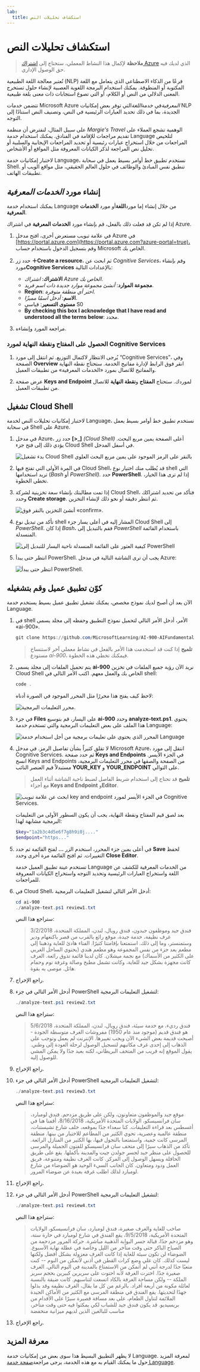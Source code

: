 ```yaml
---
lab:
  title: استكشاف تحليلات النص
---
```


# <a name="explore-text-analytics"></a>استكشاف تحليلات النص

> **ملاحظة** لإكمال هذا النشاط المعملي، ستحتاج إلى [اشتراك Azure](https://azure.microsoft.com/free?azure-portal=true) الذي لديك فيه حق الوصول الإداري.

تُعتبر معالجة اللغة الطبيعية (NLP) فرعًا من الذكاء الاصطناعي الذي يتعامل مع اللغة المكتوبة أو المنطوقة. يمكنك استخدام البرمجة اللغوية العصبية لإنشاء حلول تستخرج المعنى الدلالي من النص أو الكلام، أو التي تصوغ استجابات ذات معنى بلغة طبيعية.

تتضمن خدمات Microsoft Azure *المعرفية*في خدمة*اللغة*التي توفر بعض إمكانيات NLP الجديدة، بما في ذلك تحديد العبارات الرئيسية في النص، وتصنيف النص استنادًا إلى التوجه.

على سبيل المثال، لنفترض أن منظمة *Margie's Travel* الوهمية تشجع العملاء على تقديم مراجعات للإقامة في الفنادق. يمكنك استخدام خدمة Language لتلخيص المراجعات من خلال استخراج عبارات رئيسية أو تحديد المراجعات الإيجابية والسلبية أو تحليل نص المراجعة لذكر الكيانات المعروفة مثل المواقع أو الأشخاص.

لاختبار إمكانيات خدمة Language، نستخدم تطبيق خط أوامر بسيط يعمل في سحابة Shell. تنطبق نفس المبادئ والوظائف في حلول العالم الحقيقي، مثل مواقع الويب أو تطبيقات الهاتف.

## <a name="create-a-cognitive-services-resource"></a>إنشاء مورد *الخدمات المعرفية*

يمكنك استخدام خدمة Language من خلال إنشاء إما مورد**اللغة**أو مورد **الخدمات المعرفية**.

إذا لم تكن قد فعلت ذلك بالفعل، قم بإنشاء مورد **الخدمات المعرفية** في اشتراك Azure.

1. في علامة تبويب مستعرض أخرى، افتح مدخل Azure في [https://portal.azure.com](https://portal.azure.com?azure-portal=true)، وقم بتسجيل الدخول باستخدام حساب Microsoft الخاص بك.

1. حدد زر **&#65291;Create a resource**، ثم ابحث عن *Cognitive Services*، وقم بإنشاء مورد**Cognitive Services** بالإعدادات التالية:
    - **الاشتراك**: *اشتراك Azure الخاص بك*.
    - **مجموعة الموارد**: *أنشئ مجموعة موارد جديدة ذات اسم فريد*.
    - **Region**: *اختر أي منطقة متوفرة*.
    - **الاسم**: *أدخل اسمًا مميزًا*.
    - **مستوى التسعير**: قياسي S0
    - **By checking this box I acknowledge that I have read and understood all the terms below**: محدد.

1. مراجعة المورد وإنشاءه.

### <a name="get-the-key-and-endpoint-for-your-cognitive-services-resource"></a>الحصول على المفتاح ونقطة النهاية لمورد Cognitive Services

1. يُرجى الانتظار لاكتمال التوزيع. ثم انتقل إلى مورد “Cognitive Services”، وفي الصفحة **Overview** انقر فوق الرابط لإدارة مفاتيح الخدمة. ستحتاج نقطة النهاية والمفاتيح للاتصال بمورد «الخدمات المعرفية» من تطبيقات العميل.

1. عرض صفحة **Keys and Endpoint** لموردك. ستحتاج **المفتاح** و**نقطة النهاية** للاتصال من تطبيقات العميل.

## <a name="run-cloud-shell"></a>تشغيل Cloud Shell

لاختبار إمكانيات تحليلات النص لخدمة Language، نستخدم تطبيق خط أوامر بسيط يعمل في سحابة Shell على Azure.

1. في مدخل Azure، حدد زر **[>_]** *(Cloud Shell)* أعلى الصفحة يمين مربع البحث. يؤدي ذلك إلى فتح جزء Cloud Shell في أسفل المدخل.

    ![بدء تشغيل Cloud Shell بالنقر على الرمز الموجود على يمين مربع البحث العلوي](media/analyze-text-language-service/powershell-portal-guide-1.png)

1. في المرة الأولى التي تفتح فيها Cloud Shell، قد يُطلب منك اختيار نوع shell التي تريد استخدامها (*Bash* أو *PowerShell).* حدد **PowerShell**. إذا لم ترى هذا الخيار، تخطي الخطوة.  

1. إذا تمت مطالبتك بإنشاء سعة تخزينية لشركة Cloud Shell، فتأكد من تحديد اشتراكك وحدد **Create storage**. ثم انتظر دقيقة أو نحو ذلك لإنشاء التخزين.

    ![أنشئ التخزين بالنقر فوق «confirm».](media/analyze-text-language-service/powershell-portal-guide-2.png)

1. تأكد من تبديل نوع shell المشار إليه في أعلى يسار جزء Cloud Shell إلى *PowerShell*. إذا كان *Bash*، فقم بالتبديل إلى *PowerShell* باستخدام القائمة المنسدلة.

    ![كيفية العثور على القائمة المنسدلة ناحية اليسار للتبديل إلى PowerShell](media/analyze-text-language-service/powershell-portal-guide-3.png)

1. انتظر حتى يبدأ PowerShell. يجب أن ترى الشاشة التالية في مدخل Azure:  

    ![انتظر حتى يبدأ PowerShell.](media/analyze-text-language-service/powershell-prompt.png)

## <a name="configure-and-run-a-client-application"></a>كوّن تطبيق عميل وقم بتشغيله

الآن بعد أن أصبح لديك نموذج مخصص، يمكنك تشغيل تطبيق عميل بسيط يستخدم خدمة Language.

1. في shell الأمر، أدخل الأمر التالي لتحميل نموذج التطبيق وحفظه إلى مجلد يسمى «ai-900».

    ```PowerShell
    git clone https://github.com/MicrosoftLearning/AI-900-AIFundamentals ai-900
    ```

    >**تلميح** إذا كنت قد استخدمت هذا الأمر بالفعل في نشاط معملي آخر لاستنساخ مستودع *ai-900*، فيمكنك تخطي هذه الخطوة.

1. يتم تحميل الملفات إلى مجلد يسمى **ai-900** نريد الآن رؤية جميع الملفات في تخزين Cloud Shell الخاص بك والعمل معهم. اكتب الأمر التالي في shell:

     ```PowerShell
    code .
    ```

    لاحظ كيف يفتح هذا محررًا مثل المحرر الموجود في الصورة أدناه:

    ![محرر التعليمات البرمجية.](media/analyze-text-language-service/powershell-portal-guide-4.png)

1. في جزء **Files** على اليسار، قم بتوسيع **ai-900** وحدد **analyze-text.ps1**. يحتوي هذا الملف على بعض التعليمات البرمجية والتي تستخدم خدمة Language:

    ![المحرر الذي يحتوي على تعليمات برمجية من أجل استخدام خدمة Language](media/analyze-text-language-service/analyze-text-code.png)

1. لا تقلق كثيراً بشأن تفاصيل الرمز. في مدخل Microsoft Azure، انتقل إلى مورد Cognitive Services. ثم حدد صفحة **Keys and Endpoints** في الجزء الأيسر. انسخ Keys and Endpoints من الصفحة والصقها في محرر التعليمات البرمجية، مستبدلاً قيم العنصر النائب **YOUR_KEY** و **YOUR_ENDPOINT** على التوالي.

    > **تلميح** قد تحتاج إلى استخدام شريط الفاصل لضبط ناحية الشاشة أثناء العمل مع أجزاء **Keys and Endpoint** و**Editor**.

    ![ابحث عن علامة تبويب key and endpoint في الجزء الأيسر لمورد Cognitive Services.](media/analyze-text-language-service/key-endpoint-support.png)

    بعد لصق قيم المفتاح ونقطة النهاية، يجب أن يكون السطور الأولى من التعليمات البرمجية مشابهة لهذا:

    ```PowerShell
    $key="1a2b3c4d5e6f7g8h9i0j...."
    $endpoint="https..."
    ```

1. في أعلى يمين جزء المحرر، استخدم الزر **...** لفتح القائمة ثم حدد **Save** لحفظ التغييرات. ثم افتح القائمة مرة أخرى وحدد **Close Editor**.

    تستخدم عينة تطبيق العميل خدمة Language من الخدمات المعرفية للكشف عن اللغة واستخراج العبارات الرئيسية وتحديد التوجه واستخراج الكيانات المعروفة للمراجعات.

1. في Cloud Shell، أدخل الأمر التالي لتشغيل التعليمات البرمجية:

    ```PowerShell
    cd ai-900
    ./analyze-text.ps1 review1.txt
    ```

    ستراجع هذا النص:

    >فندق جيد وموظفون جيدون، فندق رويال، لندن، المملكة المتحدة، 3/2/2018 غرف نظيفة، خدمة جيدة، موقع رائع بالقرب من قصر باكنغهام ودير وستمنستر، وما إلى ذلك. استمتعنا بإقامتنا كثيرًا. الفناء هادئ للغاية وذهبنا إلى مطعم يعد جزء من نفس المجموعة وهو مطعم هندي (يحتوي الساحل الغربي على الكثير من الأسماك) مع نجمة ميشلان. كان لدينا قائمة تذوق رائعة. الغرف كانت مجهزة بشكل جيد للغاية، وكانت تشمل مطبخ وصالة وغرفة نوم وحمام هائل. موصى به بقوة.

1. راجع الإخراج.

1. أدخل الأمر التالي في جزء PowerShell لتشغيل التعليمات البرمجية:

    ```PowerShell
    ./analyze-text.ps1 review2.txt
    ```

    ستراجع هذا النص:

    >فندق رديء، مع خدمة سيئة، فندق رويال، لندن، المملكة المتحدة، 5/6/2018 هو فندق قديم (موجود منذ عام 1950) مفروشات الغرف متوسطة الجودة - أصبحت قديمة بعض الشيء الآن ويجب تغييرها. الإنترنت لم يعمل وتوجب علي الذهاب إلى إحدى غرف مكاتبهم لتسجيل الوصول لرحلة العودة إلى وطني. يقول الموقع إنه قريب من المتحف البريطاني، لكنه بعيد جدًا ولا يمكن المشي للوصول إليه.

1. راجع الإخراج.

1. أدخل الأمر التالي في جزء PowerShell لتشغيل التعليمات البرمجية:

    ```PowerShell
    ./analyze-text.ps1 review3.txt
    ```

    ستراجع هذا النص:

    >موقع جيد والموظفون متعاونون، ولكن على طريق مزدحم.
    فندق لومبارد، سان فرانسيسكو، الولايات المتحدة الأمريكية، 8/16/2018، أقمنا هنا في أغسطس بعد قراءة التعليقات. كنا سعداء جدًا بموقعه، خلف شارع تشيستنات، منطقة عالمية وعصرية، تحوي الكثير من المطاعم للاختيار من بينها. منطقة المرسى كانت جمية، واستمتعنا بالتجول فيها، بها الكثير من المنازل الرائعة. تأكد من الذهاب سيرًا إلى متحف سان فرانسيسكو للفنون الجميلة والمرسى للحصول على منظر جيد لجسر جولدن جيت والمدينة بأكملها. يقع على طريق الحافلة ويسهل الوصول إلى المركز. كانت الغرف نظيفة ومتنوعة، فريق العمل ودود ومتعاون. كان الجانب السيء الوحيد هو الضوضاء من شارع لومبارد لذلك اطلب غرفة بعيدة عن ضوضاء المرور.

1. راجع الإخراج.

1. أدخل الأمر التالي في جزء PowerShell لتشغيل التعليمات البرمجية:

    ```PowerShell
    ./analyze-text.ps1 review4.txt
    ```

    ستراجع هذا النص:

    >صاخب للغاية والغرف صغيرة، فندق لومبارد، سان فرانسيسكو، الولايات المتحدة الأمريكية، 9/5/2018، يقع الفندق في شارع لومبارد في حارة ستة، وهو مزدحم جدًا، قبالة جسر البوابة الذهبية مباشرة. حركة المرور مزدحمة من الصباح الباكر حتى وقت متأخر من الليل وخاصة في عطلة نهاية الأسبوع. الضوضاء لن تكون سيئة للغاية إذا كانت الغرف معزولة بشكل أفضل ولكنها ليست كذلك. كان علي وضع كرات القطن في أذني لأتمكن من النوم -- كنت متعبًا جدًا لدرجة أنني لم أتمكن من الاستمتاع بالمدينة في اليوم التالي. الغرف صغيرة جدًا. اخترت الغرفة لأنه احتوت على سريرين كبيرين بحجم سرير الملكة -- ولكن مساحة الغرفة بالكاد اتسعت لتناسبهم. كانت ضيقة بالنسبة لعائلة مكونة من أربعة أفراد. بالرغم من كل ما يقال، الغرف نظيفة وقد بذلوا جهدًا لتحديثها. يقع الفندق في منطقة المرسى مع الكثير من الأماكن الجيدة الملائمة لتناول الطعام، على بعد مسافة قصيرة سيرًا على الأقدام من بريسيديو. قد يكون فندق جيد للشباب لكي يمكثوا فيه حتى وقت متأخر، مناسب للبالغين الذين لديهم ميزانية منخفضة

1. راجع الإخراج.

## <a name="learn-more"></a>معرفة المزيد

لا يظهر التطبيق البسيط هذا سوى بعض من إمكانيات خدمة Language. لمعرفة المزيد حول ما يمكنك القيام به مع هذه الخدمة، يرجى مراجعة[صفحة خدمة Language](https://azure.microsoft.com/services/cognitive-services/language-service/).
